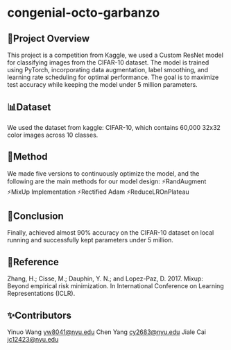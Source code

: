 # congenial-octo-garbanzo
## 🚀Project Overview
This project is a competition from Kaggle, we used a Custom ResNet model for classifying images from the CIFAR-10 dataset. 
The model is trained using PyTorch, incorporating data augmentation, label smoothing, and learning rate scheduling for optimal performance. 
The goal is to maximize test accuracy while keeping the model under 5 million parameters. 

## 📊Dataset
We used the dataset from kaggle: CIFAR-10, which contains 60,000 32x32 color images across 10 classes.

## 🚀Method
We made five versions to continuously optimize the model, and the following are the main methods for our model design:
⚡️RandAugment
⚡️MixUp Implementation
⚡️Rectified Adam
⚡️ReduceLROnPlateau

## 🚀Conclusion
Finally, achieved almost 90% accuracy on the CIFAR-10 dataset on local running and successfully kept parameters under 5 million.

## 🔗Reference
Zhang, H.; Cisse, M.; Dauphin, Y. N.; and Lopez-Paz, D. 2017. Mixup: Beyond empirical risk minimization. In International Conference on Learning Representations (ICLR).

## ✨Contributors
Yinuo Wang yw8041@nyu.edu
Chen Yang cy2683@nyu.edu
Jiale Cai jc12423@nyu.edu
